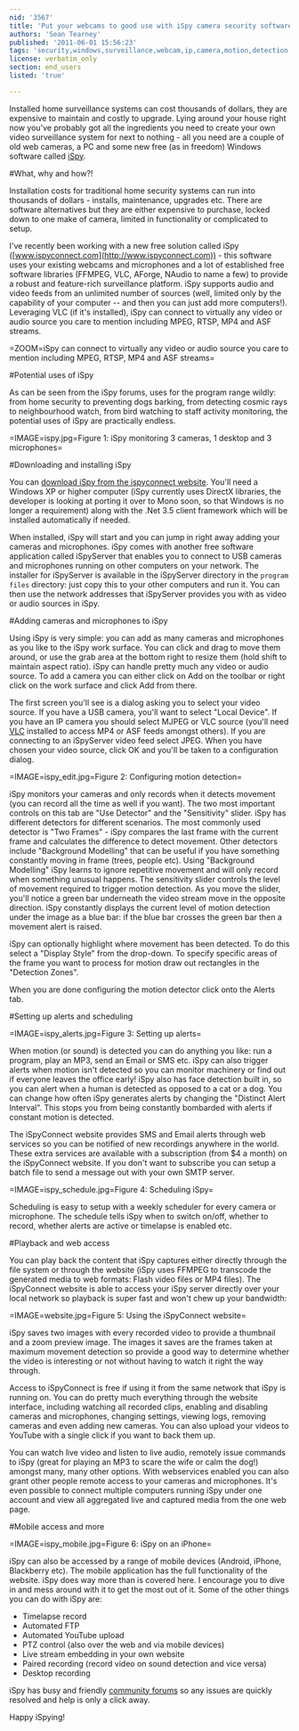 ```yaml
---
nid: '3567'
title: 'Put your webcams to good use with iSpy camera security software.'
authors: 'Sean Tearney'
published: '2011-06-01 15:56:23'
tags: 'security,windows,surveillance,webcam,ip,camera,motion,detection,recording'
license: verbatim_only
section: end_users
listed: 'true'

---
```

Installed home surveillance systems can cost thousands of dollars, they are expensive to maintain and costly to upgrade. Lying around your house right now you've probably got all the ingredients you need to create your own video surveillance system for next to nothing - all you need are a couple of old web cameras, a PC and some new free (as in freedom) Windows software called [iSpy](http://www.ispyconnect.com).

<!--break-->

#What, why and how?!

Installation costs for traditional home security systems can run into thousands of dollars - installs, maintenance, upgrades etc. There are software alternatives but they are either expensive to purchase, locked down to one make of camera, limited in functionality or complicated to setup.

I've recently been working with a new free solution called iSpy ([www.ispyconnect.com](http://www.ispyconnect.com)) - this software uses your existing webcams and microphones and a lot of established free software libraries (FFMPEG, VLC, AForge, NAudio to name a few) to provide a robust and feature-rich surveillance platform. iSpy supports audio and video feeds from an unlimited number of sources (well, limited only by the capability of your computer -- and then you can just add more computers!). Leveraging VLC (if it's installed), iSpy can connect to virtually any video or audio source you care to mention including MPEG, RTSP, MP4 and ASF streams.

=ZOOM=iSpy can connect to virtually any video or audio source you care to mention including MPEG, RTSP, MP4 and ASF streams=

#Potential uses of iSpy

As can be seen from the iSpy forums, uses for the program range wildly: from home security to preventing dogs barking, from detecting cosmic rays to neighbourhood watch, from bird watching to staff activity monitoring, the potential uses of iSpy are practically endless.

=IMAGE=ispy.jpg=Figure 1:  iSpy monitoring 3 cameras, 1 desktop and 3 microphones=

#Downloading and installing iSpy

You can [download iSpy from the ispyconnect website](http://www.ispyconnect.com/download.aspx). You'll need a Windows XP or higher computer (iSpy currently uses DirectX libraries, the developer is looking at porting it over to Mono soon, so that Windows is no longer a requirement) along with the .Net 3.5 client framework which will be installed automatically if needed.

When installed, iSpy will start and you can jump in right away adding your cameras and microphones. iSpy comes with another free software application called iSpyServer that enables you to connect to USB cameras and microphones running on other computers on your network. The installer for iSpyServer is available in the iSpyServer directory in the `program files` directory: just copy this to your other computers and run it. You can then use the network addresses that iSpyServer provides you with as video or audio sources in iSpy.

#Adding cameras and microphones to iSpy

Using iSpy is very simple: you can add as many cameras and microphones as you like to the iSpy work surface. You can click and drag to move them around, or use the grab area at the bottom right to resize them (hold shift to maintain aspect ratio). iSpy can handle pretty much any video or audio source. To add a camera you can either click on Add on the toolbar or right click on the work surface and click Add from there.

The first screen you'll see is a dialog asking you to select your video source. If you have a USB camera, you'll want to select "Local Device". If you have an IP camera you should select MJPEG or VLC source (you'll need [VLC](http://www.videolan.org/vlc/) installed to access MP4 or ASF feeds amongst others). If you are connecting to an iSpyServer video feed select JPEG. When you have chosen your video source, click OK and you'll be taken to a configuration dialog.

=IMAGE=ispy_edit.jpg=Figure 2:  Configuring motion detection=

iSpy monitors your cameras and only records when it detects movement (you can record all the time as well if you want). The two most important controls on this tab are "Use Detector" and the "Sensitivity" slider. iSpy has different detectors for different scenarios. The most commonly used detector is "Two Frames" - iSpy compares the last frame with the current frame and calculates the difference to detect movement. Other detectors include "Background Modelling" that can be useful if you have something constantly moving in frame (trees, people etc). Using "Background Modelling" iSpy learns to ignore repetitive movement and will only record when something unusual happens. The sensitivity slider controls the level of movement required to trigger motion detection. As you move the slider, you'll notice a green bar underneath the video stream move in the opposite direction. iSpy constantly displays the current level of motion detection under the image as a blue bar: if the blue bar crosses the green bar then a movement alert is raised.

iSpy can optionally highlight where movement has been detected. To do this select a "Display Style" from the drop-down. To specify specific areas of the frame you want to process for motion draw out rectangles in the "Detection Zones".

When you are done configuring the motion detector click onto the Alerts tab.

#Setting up alerts and scheduling

=IMAGE=ispy_alerts.jpg=Figure 3:  Setting up alerts=

When motion (or sound) is detected you can do anything you like: run a program, play an MP3, send an Email or SMS etc. iSpy can also trigger alerts when motion isn't detected so you can monitor machinery or find out if everyone leaves the office early! iSpy also has face detection built in, so you can alert when a human is detected as opposed to a cat or a dog. You can change how often iSpy generates alerts by changing the "Distinct Alert Interval". This stops you from being constantly bombarded with alerts if constant motion is detected.

The iSpyConnect website provides SMS and Email alerts through web services so you can be notified of new recordings anywhere in the world. These extra services are available with a subscription (from $4 a month) on the iSpyConnect website. If you don't want to subscribe you can setup a batch file to send a message out with your own SMTP server.

=IMAGE=ispy_schedule.jpg=Figure 4:  Scheduling iSpy=

Scheduling is easy to setup with a weekly scheduler for every camera or microphone. The schedule tells iSpy when to switch on/off, whether to record, whether alerts are active or timelapse is enabled etc.

#Playback and web access

You can play back the content that iSpy captures either directly through the file system or through the website (iSpy uses FFMPEG to transcode the generated media to web formats: Flash video files or MP4 files). The iSpyConnect website is able to access your iSpy server directly over your local network so playback is super fast and won't chew up your bandwidth:

=IMAGE=website.jpg=Figure 5:  Using the iSpyConnect website=

iSpy saves two images with every recorded video to provide a thumbnail and a zoom preview image. The images it saves are the frames taken at maximum movement detection so provide a good way to determine whether the video is interesting or not without having to watch it right the way through.

Access to iSpyConnect is free if using it from the same network that iSpy is running on. You can do pretty much everything through the website interface, including watching all recorded clips, enabling and disabling cameras and microphones, changing settings, viewing logs, removing cameras and even adding new cameras. You can also upload your videos to YouTube with a single click if you want to back them up.

You can watch live video and listen to live audio, remotely issue commands to iSpy (great for playing an MP3 to scare the wife or calm the dog!) amongst many, many other options. With webservices enabled you can also grant other people remote access to your cameras and microphones. It's even possible to connect multiple computers running iSpy under one account and view all aggregated live and captured media from the one web page.

#Mobile access and more

=IMAGE=ispy_mobile.jpg=Figure 6: iSpy on an iPhone=

iSpy can also be accessed by a range of mobile devices (Android, iPhone, Blackberry etc). The mobile application has the full functionality of the website. iSpy does way more than is covered here. I encourage you to dive in and mess around with it to get the most out of it. Some of the other things you can do with iSpy are: 

* Timelapse record
* Automated FTP
* Automated YouTube upload
* PTZ control (also over the web and via mobile devices)
* Live stream embedding in your own website
* Paired recording (record video on sound detection and vice versa)
* Desktop recording 

iSpy has busy and friendly [community forums](http://www.ispyconnect.com/forum.aspx) so any issues are quickly resolved and help is only a click away.

Happy iSpying!
